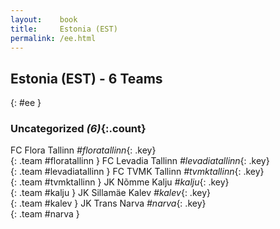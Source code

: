 ```yaml
---
layout:    book
title:     Estonia (EST)
permalink: /ee.html
---
```


## Estonia (EST) - 6 Teams
{: #ee }





### Uncategorized _(6)_{:.count}

FC Flora Tallinn _#floratallinn_{: .key} <br>
{: .team #floratallinn }
FC Levadia Tallinn _#levadiatallinn_{: .key} <br>
{: .team #levadiatallinn }
FC TVMK Tallinn _#tvmktallinn_{: .key} <br>
{: .team #tvmktallinn }
JK Nõmme Kalju _#kalju_{: .key} <br>
{: .team #kalju }
JK Sillamäe Kalev _#kalev_{: .key} <br>
{: .team #kalev }
JK Trans Narva _#narva_{: .key} <br>
{: .team #narva }


 
